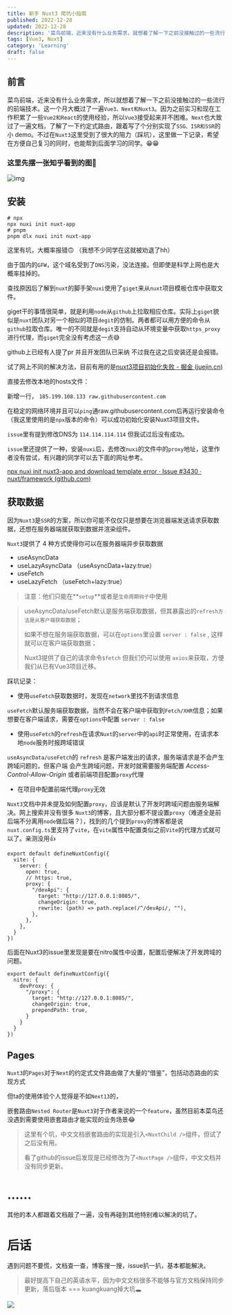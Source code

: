 ```yaml
---
title: 新手 Nuxt3 爬坑小指南
published: 2022-12-28
updated: 2022-12-28
description: '菜鸟前端，近来没有什么业务需求，就想着了解一下之前没接触过的一些流行的前端技术。不过在学习Nuxt3时kuangkuang踩坑，这里做一下记录，希望在方便自己复习的同时，也能帮到后面学习的同学。'
tags: [Vue3, Nuxt]
category: 'Learning'
draft: false 
---
```

## 前言

菜鸟前端，近来没有什么业务需求，所以就想着了解一下之前没接触过的一些流行的前端技术。这一个月大概过了一遍`Vue3、Next和Nuxt3`。因为之前实习和现在工作积累了一些`Vue2和React`的使用经验，所以`Vue3`接受起来并不困难。`Next`也大致过了一遍文档，了解了一下约定式路由，跟着写了个分别实现了`SSG、ISR和SSR`的小 demo。不过在`Nuxt3`这里受到了很大的阻力（踩坑），这里做一下记录，希望在方便自己复习的同时，也能帮到后面学习的同学。😁😁

### 这里先摆一张知乎看到的图🤣

![img](https://p3-juejin.byteimg.com/tos-cn-i-k3u1fbpfcp/ec4e04d3fea1474a93c6c03c0c6f30a7~tplv-k3u1fbpfcp-zoom-1.image)

## 安装

```
# npx
npx nuxi init nuxt-app
# pnpm
pnpm dlx nuxi init nuxt-app
```

这里有坑，大概率报错🙃 （我想不少同学在这就被劝退了hh）

由于国内的`GFW`，这个域名受到了`DNS`污染，没法连接。但即使是科学上网也是大概率挂掉的。

查找原因后了解到`nuxt`的脚手架`nuxi`使用了`giget`来从`nuxt`项目模板仓库中获取文件。

giget干的事情很简单，就是利用`node`从`github`上拉取相应仓库。实际上`giget`貌似是`nuxt`团队对另一个相似的项目`degit`的仿制。两者都可以用方便的命令从`github`拉取仓库。唯一的不同就是`degit`支持自动从环境变量中获取`https_proxy`进行代理，而`giget`完全没有考虑这一点😅

github上已经有人提了pr 并且开发团队已采纳 不过我在这之后安装还是会报错。

试了网上不同的解决方法，目前有用的是[nuxt3项目初始化失败 - 掘金 (juejin.cn)](https://juejin.cn/post/7154586714416087076)

直接去修改本地的hosts文件：

新增一行， `185.199.108.133 raw.githubusercontent.com`

在稳定的网络环境并且可以`ping`通raw.githubusercontent.com后再运行安装命令（我这里使用的是`npx`版本的命令）可以成功初始化安装Nuxt3项目文件。

`issue`里有提到修改DNS为 `114.114.114.114` 但我试过后没有成功。

`issue`里还提供了一种，安装`nuxi`后，去修改`nuxi`的文件中的`proxy`地址，这里作者没有尝试，有兴趣的同学可以去下面的网址参考。

[npx nuxi init nuxt3-app and download template error · Issue #3430 · nuxt/framework (github.com)](https://github.com/nuxt/framework/issues/3430)

## 获取数据

因为`Nuxt3`是`SSR`的方案，所以你可能不仅仅只是想要在浏览器端发送请求获取数据，还想在服务器端就获取到数据并渲染组件。

`Nuxt3`提供了 4 种方式使得你可以在服务器端异步获取数据

-   useAsyncData
-   useLazyAsyncData （useAsyncData+lazy:true）
-   useFetch
-   useLazyFetch （useFetch+lazy:true）

> 注意：他们只能在**`setup`**或者是`生命周期钩子`中使用

> useAsyncData/useFetch默认是服务端获取数据，但其暴露出的`refresh方法是从客户端获取数据`；
>
> 如果不想在服务端获取数据，可以在`options`里设置 `server : false` , 这样就可以在客户端获取数据；
>
> Nuxt3提供了自己的请求命令`$fetch` 但我们仍可以使用 `axios`来获取，方便我们从已有Vue3项目迁移。

踩坑记录：

-   使用`useFetch`获取数据时，发现在`network`里找不到请求信息

`useFetch`默认服务端获取数据，当然不会在客户端中获取到`Fetch/XHR`信息；如果想要在客户端请求，需要在`options`中配置 `server : false`

-   使用`useFetch`的`refresh`在请求`Nuxt`的`server`中的`api`时正常使用，在请求本地`node`服务时报跨域错误

`useAsyncData/useFetch`的 `refresh` 是客户端发出的请求，服务端请求是不会产生跨域问题的，但客户端 会产生跨域问题，开发时就需要服务端配置 *Access-Control-Allow-Origin* 或者前端项目配置`proxy`代理

-   在项目中配置前端代理`proxy`无效

`Nuxt3`文档中并未提及如何配置`proxy`，应该是默认了开发时跨域问题由服务端解决。网上搜索并没有很多 `Nuxt3`的博客，且大部分都不提设置`proxy`（难道全是前后端不分离用`node`做后端？），找到的几个提到`proxy`的博客都是说`nuxt.config.ts`里支持了`vite`，在`vite`属性中配置类似之前`Vite`的代理方式就可以了。亲测没用👍

```
export default defineNuxtConfig({
  vite: {
    server: {
      open: true,
      // https: true,
      proxy: {
        "/devApi": {
          target: "http://127.0.0.1:8085/",
          changeOrigin: true,
          rewrite: (path) => path.replace(/^/devApi/, ""),
        },
      },
    },
  }
})
```

后面在Nuxt3的issue里发现是要在nitro属性中设置，配置后便解决了开发跨域的问题。

```
export default defineNuxtConfig({
  nitro: {
    devProxy: {
      "/proxy": {
        target: "http://127.0.0.1:8085/",
        changeOrigin: true,
        prependPath: true,
      }
    }
  }
})
```

## Pages

`Nuxt3`的`Pages`对于`Next`的约定式文件路由做了大量的“借鉴”，包括动态路由的实现方式

但ta的使用体验个人觉得是不如`Next13`的，

嵌套路由`Nested Router`是`Nuxt3`对于作者来说的一个`feature`，虽然目前本菜鸟还没遇到需要使用嵌套路由才能实现的业务场景😂

> 这里有个坑，中文文档嵌套路由的实现是引入`<NuxtChild />`组件，但试了之后没有用。
>
> 看了github的issue后发现是已经修改为了`<NuxtPage />`组件，中文文档并没有同步更新。

# ......

其他的本人都跟着文档敲了一遍，没有再碰到其他特别难以解决的坑了。

# 后话

遇到问题不要慌，文档查一查，博客搜一搜，issue扒一扒，基本都能解决。

> 最好提高下自己的英语水平，因为中文文档很多不能够与官方文档保持同步更新，落后版本 === kuangkuang掉大坑🕳

<img src="https://p3-juejin.byteimg.com/tos-cn-i-k3u1fbpfcp/91caa44b471b4054bdea221606f12335~tplv-k3u1fbpfcp-zoom-1.image" />
